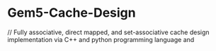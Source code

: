 # Gem5-Cache-Design
// Fully associative, direct mapped, and set-associative cache design implementation via C++ and python programming language and 
